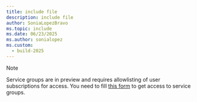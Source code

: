 ```yaml
---
title: include file
description: include file
author: SoniaLopezBravo
ms.topic: include
ms.date: 06/23/2025
ms.author: sonialopez
ms.custom:
  - build-2025
---
```


> [!NOTE]
> Service groups are in preview and requires allowlisting of user subscriptions for access. You need to fill [this form](https://aka.ms/sgp) to get access to service groups.